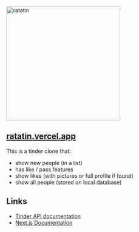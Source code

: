 <img src="https://raw.githubusercontent.com/ggsalas/ratatinApp/master/public/ratatin.svg" alt="ratatin" width="300"/>

[ratatin.vercel.app](https://ratatin.vercel.app/)
------------------------------------------------

This is a tinder clone that:
- show new people (in a list)
- has like / pass features
- show likes (with pictures or full profile if found)
- show all people (stored on local database)

## Links
- [Tinder API documentation](https://gist.github.com/rtt/10403467)
- [Next.js Documentation](https://nextjs.org/docs)

